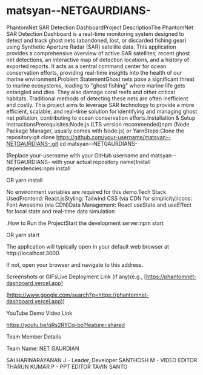 # matsyan--NETGAURDIANS-

PhantomNet SAR Detection DashboardProject DescriptionThe PhantomNet SAR Detection Dashboard is a real-time monitoring system designed to detect and track ghost nets (abandoned, lost, or discarded fishing gear) using Synthetic Aperture Radar (SAR) satellite data. This application provides a comprehensive overview of active SAR satellites, recent ghost net detections, an interactive map of detection locations, and a history of exported reports. It acts as a central command center for ocean conservation efforts, providing real-time insights into the health of our marine environment.Problem StatementGhost nets pose a significant threat to marine ecosystems, leading to "ghost fishing" where marine life gets entangled and dies. They also damage coral reefs and other critical habitats. Traditional methods of detecting these nets are often inefficient and costly. This project aims to leverage SAR technology to provide a more efficient, scalable, and real-time solution for identifying and managing ghost net pollution, contributing to ocean conservation efforts.Installation & Setup InstructionsPrerequisites:Node.js (LTS version recommended)npm (Node Package Manager, usually comes with Node.js) or YarnSteps:Clone the repository:git clone https://github.com/your-username/matsyan--NETGAURDIANS-.git
cd matsyan--NETGAURDIANS-

(Replace your-username with your GitHub username and matsyan--NETGAURDIANS- with your actual repository name)Install dependencies:npm install

OR
yarn install

No environment variables are required for this demo.Tech Stack UsedFrontend: React.jsStyling: Tailwind CSS (via CDN for simplicity)Icons: Font Awesome (via CDN)Data Management: React useState and useEffect for local state and real-time data simulation

.How to Run the ProjectStart the development server:npm start

OR
yarn start

The application will typically open in your default web browser at http://localhost:3000.

If not, open your browser and navigate to this address.

Screenshots or GIFsLive Deployment Link
(if any)(e.g., [https://phantomnet-dashboard.vercel.app]

(https://www.google.com/search?q=https://phantomnet-dashboard.vercel.app))

YouTube Demo Video Link

https://youtu.be/qRs2RYCq-bo?feature=shared

Team Member Details

Team Name: NET GAURDIAN

SAI HARINARAYANAN J - Leader, Developer
SANTHOSH M - VIDEO EDITOR
THARUN KUMAR P - PPT EDITOR
TAVIN SANTO
